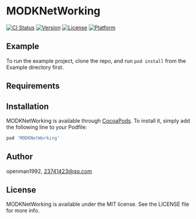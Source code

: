 # MODKNetWorking

[![CI Status](https://img.shields.io/travis/openman1992/MODKNetWorking.svg?style=flat)](https://travis-ci.org/openman1992/MODKNetWorking)
[![Version](https://img.shields.io/cocoapods/v/MODKNetWorking.svg?style=flat)](https://cocoapods.org/pods/MODKNetWorking)
[![License](https://img.shields.io/cocoapods/l/MODKNetWorking.svg?style=flat)](https://cocoapods.org/pods/MODKNetWorking)
[![Platform](https://img.shields.io/cocoapods/p/MODKNetWorking.svg?style=flat)](https://cocoapods.org/pods/MODKNetWorking)

## Example

To run the example project, clone the repo, and run `pod install` from the Example directory first.

## Requirements

## Installation

MODKNetWorking is available through [CocoaPods](https://cocoapods.org). To install
it, simply add the following line to your Podfile:

```ruby
pod 'MODKNetWorking'
```

## Author

openman1992, 23741423@qq.com

## License

MODKNetWorking is available under the MIT license. See the LICENSE file for more info.
